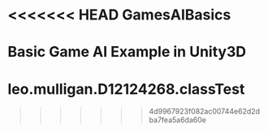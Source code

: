 <<<<<<< HEAD
GamesAIBasics
=============

Basic Game AI Example in Unity3D
=======
leo.mulligan.D12124268.classTest
================================
>>>>>>> 4d9967923f082ac00744e62d2dba7fea5a6da60e
